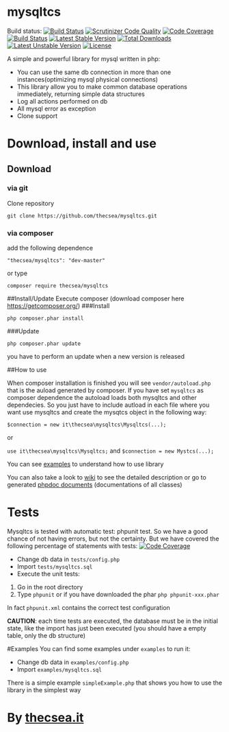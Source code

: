 # mysqltcs
Build status: [![Build Status](https://travis-ci.org/thecsea/mysqltcs.svg?branch=master)](https://travis-ci.org/thecsea/mysqltcs) [![Scrutinizer Code Quality](https://scrutinizer-ci.com/g/thecsea/mysqltcs/badges/quality-score.png?b=master)](https://scrutinizer-ci.com/g/thecsea/mysqltcs/?branch=master) [![Code Coverage](https://scrutinizer-ci.com/g/thecsea/mysqltcs/badges/coverage.png?b=master)](https://scrutinizer-ci.com/g/thecsea/mysqltcs/?branch=master) [![Build Status](https://scrutinizer-ci.com/g/thecsea/mysqltcs/badges/build.png?b=master)](https://scrutinizer-ci.com/g/thecsea/mysqltcs/build-status/master) [![Latest Stable Version](https://poser.pugx.org/thecsea/mysqltcs/v/stable)](https://packagist.org/packages/thecsea/mysqltcs) [![Total Downloads](https://poser.pugx.org/thecsea/mysqltcs/downloads)](https://packagist.org/packages/thecsea/mysqltcs) [![Latest Unstable Version](https://poser.pugx.org/thecsea/mysqltcs/v/unstable)](https://packagist.org/packages/thecsea/mysqltcs) [![License](https://poser.pugx.org/thecsea/mysqltcs/license)](https://packagist.org/packages/thecsea/mysqltcs)


A simple and powerful library for mysql written in php:

* You can use the same db connection in more than one instances(optimizing mysql physical connections)
* This library allow you to make common database operations immediately, returning simple data structures
* Log all actions performed on db
* All mysql error as exception
* Clone support

# Download, install and use

## Download

### via git
Clone repository

`git clone https://github.com/thecsea/mysqltcs.git`

### via composer
add the following dependence 

`"thecsea/mysqltcs": "dev-master"`

or type

`composer require thecsea/mysqltcs`

##Install/Update
Execute composer (download composer here https://getcomposer.org/)
###Install

`php composer.phar install`

###Update

`php composer.phar update`

you have to perform an update when a new version is released

##How to use

When composer installation is finished you will see `vendor/autoload.php` that is the auload generated by composer. If you have set `mysqltcs` as composer dependence the autoload loads both mysqltcs and other dependecies. So you just have to include autload in each file where you want use mysqltcs and create the mysqtcs object in the following way:

`$connection = new it\thecsea\mysqltcs\Mysqltcs(...);`

or

`use it\thecsea\mysqltcs\Mysqltcs;` and `$connection = new Mystcs(...);`

You can see [examples](#examples) to understand how to use library

You can also take a look to [wiki](https://github.com/thecsea/mysqltcs/wiki) to see the detailed description or go to generated [phpdoc documents](http://thecsea.github.io/mysqltcs/namespaces/it.thecsea.mysqltcs.html) (documentations of all classes)

# Tests
Mysqltcs is tested with automatic test: phpunit test. So we have a good chance of not having errors, but not the 
certainty.
But we have covered the following percentage of statements with tests: [![Code Coverage](https://scrutinizer-ci.com/g/thecsea/mysqltcs/badges/coverage.png?b=master)](https://scrutinizer-ci.com/g/thecsea/mysqltcs/?branch=master)

* Change db data in `tests/config.php`
* Import `tests/mysqltcs.sql`
* Execute the unit tests:

1. Go in the root directory
2. Type `phpunit` or if you have downloaded the phar `php phpunit-xxx.phar`

In fact `phpunit.xml` contains the correct test configuration

**CAUTION**: each time tests are executed, the database must be in the initial state, like the import has just been executed (you should have a empty  table, only the db structure)

#Examples
You can find some examples under `examples` to run it:

* Change db data in `examples/config.php`
* Import `examples/mysqltcs.sql`

There is a simple example  `simpleExample.php` that shows you how to use the library in the simplest way

# By [thecsea.it](http://www.thecsea.it)
